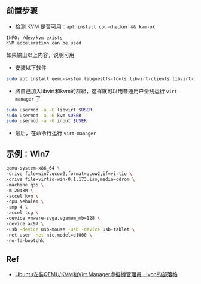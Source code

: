 ## 前置步骤

- 检测 KVM 是否可用：`apt install cpu-checker && kvm-ok`
```
INFO: /dev/kvm exists
KVM acceleration can be used 
```
如果输出以上内容，说明可用

- 安装以下软件
```sh
sudo apt install qemu-system libguestfs-tools libvirt-clients libvirt-daemon-system bridge-utils virt-manager ovmf swtpm
```

- 將自己加入libvirt和kvm的群組，这样就可以用普通用户全线运行 `virt-manager` 了
```bash
sudo usermod -a -G libvirt $USER
sudo usermod -a -G kvm $USER
sudo usermod -a -G input $USER
```

- 最后，在命令行运行 `virt-manager` 

## 示例：Win7

```sh
qemu-system-x86_64 \
-drive file=win7.qcow2,format=qcow2,if=virtio \
-drive file=virtio-win-0.1.173.iso,media=cdrom \
-machine q35 \
-m 2048M \
-accel kvm \
-cpu Nehalem \
-smp 4 \
-accel tcg \
-device vmware-svga,vgamem_mb=128 \
-device ac97 \
-usb -device usb-mouse -usb -device usb-tablet \
-net user -net nic,model=e1000 \
-no-fd-bootchk
```

## Ref

- [Ubuntu安裝QEMU/KVM和Virt Manager虛擬機管理員 · Ivon的部落格](https://ivonblog.com/posts/ubuntu-virt-manager/)